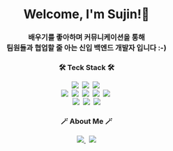 <div align=center>

  <h1>Welcome, I'm Sujin!👋</h1>
  <h3> 
    배우기를 좋아하며 커뮤니케이션을 통해 <br> 팀원들과 협업할 줄 아는 신입 백엔드 개발자 입니다 :-)
  </h3>
  
  <h3> 🛠️ Teck Stack 🛠️ </h3>
  <img src="https://img.shields.io/badge/Oracle-F80000?style=flat&logo=oracle&logoColor=white"/>&nbsp
  <img src="https://img.shields.io/badge/html5-%23E34F26.svg?style=flat&logo=html5&logoColor=white"/>&nbsp 
  <img src="https://img.shields.io/badge/Eclipse-FE7A16.svg?style=flat&logo=Eclipse&logoColor=white"/>&nbsp 
  <br>
  <img src="https://img.shields.io/badge/java-%23ED8B00.svg?style=flat&logo=java&logoColor=white"/>&nbsp 
  <img src="https://img.shields.io/badge/apache%20tomcat-%23F8DC75.svg?style=flat&logo=apache-tomcat&logoColor=black"/>&nbsp 
  <img src="https://img.shields.io/badge/spring-%236DB33F.svg?style=flat&logo=spring&logoColor=white"/>&nbsp 
  <img src="https://img.shields.io/badge/Gradle-02303A.svg?style=flat&logo=Gradle&logoColor=white"/>&nbsp 
  <img src="https://img.shields.io/badge/jquery-%230769AD.svg?style=flat&logo=jquery&logoColor=white"/>&nbsp 
  <br>
  <img src="https://img.shields.io/badge/javascript-%23323330.svg?style=flat&logo=javascript&logoColor=23F7DF1E"/>&nbsp 
  <img src="https://img.shields.io/badge/github-%23121011.svg?style=flat&logo=github&logoColor=white"/>&nbsp 
  <img src="https://img.shields.io/badge/Notion-%23000000.svg?style=flat&logo=Notion&logoColor=white"/> 

  <br>

  <h3> 🪄 About Me 🪄 </h3>
  <a href="https://blog.naver.com/jin970510">
    <img src="https://img.shields.io/badge/blogger-2D8C3C?style=flat&logo=blogger&logoColor=white&link=https://blog.naver.com/jin970510"/>
  </a>&nbsp
  <a href="https://www.instagram.com/0_sujin0/">
    <img src="https://img.shields.io/badge/Instagram-E4405F?style=flat-round&logo=Instagram&logoColor=white&link=https://www.instagram.com/0_sujin0/"/>
  </a>

  <br>
  
<!--  <h3> 👩‍💻 My GitHub Status 👩‍💻 </h3>
  <p> 
    <img src="https://github-readme-stats.vercel.app/api?username=yongyongsujin&theme=vue&show_icons=true"/>
  </p>
  <p>
    <a href="https://hits.seeyoufarm.com">
      <img src="https://hits.seeyoufarm.com/api/count/incr/badge.svg?url=https%3A%2F%2Fgithub.com%2Fyongyongsujin&count_bg=%2341B883&title_bg=%23CDC2C2&icon=github.svg&icon_color=%23E7E7E7&title=hits&edge_flat=false"/>
    </a>
  </p>
-->  

</div>
